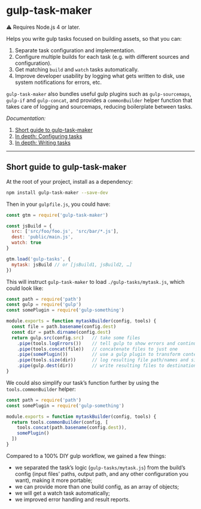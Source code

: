 gulp-task-maker
===============

⚠ Requires Node.js 4 or later.

Helps you write gulp tasks focused on building assets, so that you can:

1. Separate task configuration and implementation.
2. Configure multiple builds for each task (e.g. with different sources and configuration).
3. Get matching `build` and `watch` tasks automatically.
4. Improve developer usability by logging what gets written to disk, use system notifications for errors, etc.

`gulp-task-maker` also bundles useful gulp plugins such as `gulp-sourcemaps`, `gulp-if` and `gulp-concat`, and provides a `commonBuilder` helper function that takes care of logging and sourcemaps, reducing boilerplate between tasks.

*Documentation:*

1. [Short guide to gulp-task-maker](#short-guide-to-gulp-task-maker)
2. [In depth: Configuring tasks](https://github.com/fvsch/gulp-task-maker/blob/master/doc/configuring-tasks.md)
3. [In depth: Writing tasks](https://github.com/fvsch/gulp-task-maker/blob/master/doc/writing-tasks.md)

***

Short guide to gulp-task-maker
------------------------------

At the root of your project, install as a dependency:

```bash
npm install gulp-task-maker --save-dev
```

Then in your `gulpfile.js`, you could have:

```js
const gtm = require('gulp-task-maker')

const jsBuild = {
  src: ['src/foo/foo.js', 'src/bar/*.js'],
  dest: 'public/main.js',
  watch: true
}

gtm.load('gulp-tasks', {
  mytask: jsBuild // or [jsBuild1, jsBuild2, …]
})
```

This will instruct `gulp-task-maker` to load `./gulp-tasks/mytask.js`, which could look like:

```js
const path = require('path')
const gulp = require('gulp')
const somePlugin = require('gulp-something')

module.exports = function mytaskBuilder(config, tools) {
  const file = path.basename(config.dest)
  const dir = path.dirname(config.dest)
  return gulp.src(config.src)   // take some files
    .pipe(tools.logErrors())    // tell gulp to show errors and continue
    .pipe(tools.concat(file))   // concatenate files to just one
    .pipe(somePlugin())         // use a gulp plugin to transform content
    .pipe(tools.size(dir))      // log resulting file path/names and size
    .pipe(gulp.dest(dir))       // write resulting files to destination
}
```

We could also simplify our task’s function further by using the `tools.commonBuilder` helper:

```js
const path = require('path')
const somePlugin = require('gulp-something')

module.exports = function mytaskBuilder(config, tools) {
  return tools.commonBuilder(config, [
    tools.concat(path.basename(config.dest)),
    somePlugin()
  ])
}
```

Compared to a 100% DIY gulp workflow, we gained a few things:

- we separated the task’s logic (`gulp-tasks/mytask.js`) from the build’s config (input files’ paths, output path, and any other configuration you want), making it more portable;
- we can provide more than one build config, as an array of objects;
- we will get a watch task automatically;
- we improved error handling and result reports.
